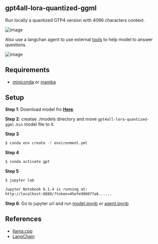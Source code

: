

## gpt4all-lora-quantized-ggml

Run locally a quantized GTP4 version with 4096 characters context.

![image](https://user-images.githubusercontent.com/962480/232647090-76b4e64d-f122-4ff4-b0ff-fc024622d619.png)

Also use a langchan agent to use external [tools](https://python.langchain.com/en/latest/modules/agents/tools.html) to help model to answer questions.

![image](https://user-images.githubusercontent.com/962480/233798938-cba77959-6703-45a5-aa9a-4f8a91f20a9f.png)

## Requirements

* [miniconda](https://docs.conda.io/en/latest/miniconda.html) or [mamba](https://github.com/mamba-org/mamba)

## Setup

**Step 1**: Download model fro **[Here](https://the-eye.eu/public/AI/models/nomic-ai/gpt4all/gpt4all-lora-quantized-ggml.bin)**.

**Step 2**: creatae ./models directory and move `gpt4all-lora-quantized-ggml.bin` model file to it. 


**Step 3**

```bash
$ conda env create -f environment.yml
```

**Step 4**

```bash
$ conda activate gpt
```

**Step 5** 

```bash
$ jupyter lab

Jupyter Notebook 6.1.4 is running at:
http://localhost:8888/?token=45efe99607fa6......
```

**Step 6**: Go to jupyter url and run [model.ipynb](https://github.com/adrianmarino/gpt4-quantized/blob/master/model.ipynb) or [agent.ipynb](https://github.com/adrianmarino/gpt4-quantized/blob/master/agent.ipynb)


## References

* [llama.cpp](https://github.com/ggerganov/llama.cpp)
* [LangChain](https://python.langchain.com/en/latest/index.html)
